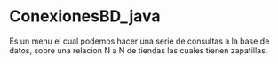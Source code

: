 # ConexionesBD_java
Es un menu el cual podemos hacer una serie de consultas a la base de datos, sobre una relacion N a N de tiendas las cuales tienen zapatillas.
